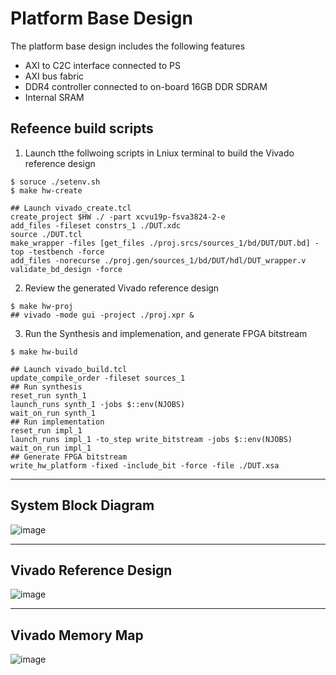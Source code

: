 # Platform Base Design

The platform base design includes the following features
   * AXI to C2C interface connected to PS
   * AXI bus fabric
   * DDR4 controller connected to on-board 16GB DDR SDRAM
   * Internal SRAM 

## Refeence build scripts
1. Launch tthe follwoing scripts in Lniux terminal to build the Vivado reference design
```
$ soruce ./setenv.sh
$ make hw-create

## Launch vivado_create.tcl
create_project $HW ./ -part xcvu19p-fsva3824-2-e
add_files -fileset constrs_1 ./DUT.xdc
source ./DUT.tcl
make_wrapper -files [get_files ./proj.srcs/sources_1/bd/DUT/DUT.bd] -top -testbench -force
add_files -norecurse ./proj.gen/sources_1/bd/DUT/hdl/DUT_wrapper.v
validate_bd_design -force
```

2. Review the generated Vivado reference design
```
$ make hw-proj
## vivado -mode gui -project ./proj.xpr &
```

3. Run the Synthesis and implemenation, and generate FPGA bitstream
```
$ make hw-build

## Launch vivado_build.tcl
update_compile_order -fileset sources_1
## Run synthesis
reset_run synth_1
launch_runs synth_1 -jobs $::env(NJOBS)
wait_on_run synth_1
## Run implementation
reset_run impl_1
launch_runs impl_1 -to_step write_bitstream -jobs $::env(NJOBS)
wait_on_run impl_1
## Generate FPGA bitstream
write_hw_platform -fixed -include_bit -force -file ./DUT.xsa
```

---
## System Block Diagram

![image](https://github.com/user-attachments/assets/6558d14e-fc95-4b69-826d-68147bb5ea84)

---
## Vivado Reference Design 
![image](https://github.com/user-attachments/assets/a22310ff-087e-4167-95f4-2c2c197a47c5)

---
## Vivado Memory Map
![image](https://github.com/user-attachments/assets/5ab49917-4a4a-4ba5-bbce-5e393b7e4055)

